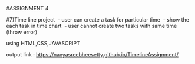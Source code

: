 #ASSIGNMENT 4

#7)Time line project  - user can create a task for particular time  - show the each task in time chart  - user cannot create two tasks with same time (throw error)

using HTML,CSS,JAVASCRIPT

output link : https://navyasreebheesetty.github.io/TimelineAssignment/
